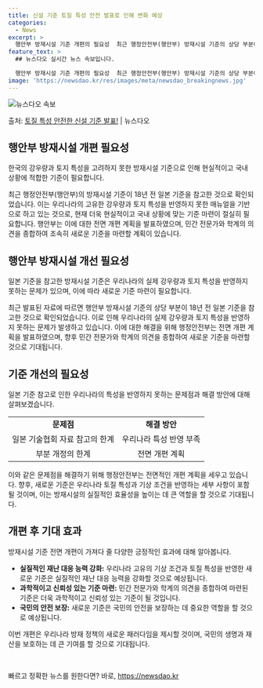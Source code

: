 ```yaml
---
title: 신설 기준 토질 특성 안전 발표로 인해 변화 예상
categories:
  - News
excerpt: >
  행안부 방재시설 기준 개편의 필요성  최근 행정안전부(행안부) 방재시설 기준의 상당 부분이 18년 전 일본 …
feature_text: >
  ## 뉴스다오 실시간 뉴스 속보입니다.

  행안부 방재시설 기준 개편의 필요성  최근 행정안전부(행안부) 방재시설 기준의 상당 부분이 18년 전 일본 …
image: 'https://newsdao.kr/res/images/meta/newsdao_breakingnews.jpg'
---
```


![뉴스다오 속보](https://newsdao.kr/res/images/meta/newsdao_breakingnews.jpg)

<p>출처: <a href="https://newsdao.kr/4633" rel="dofollow">토질 특성 안전한 신설 기준 발표!</a> | 뉴스다오</p>

<h2 data-ke-size="size26">행안부 방재시설 개편 필요성</h2>
한국의 강우량과 토지 특성을 고려하지 못한 방재시설 기준으로 인해 현실적이고 국내 상황에 적합한 기준이 필요합니다.

<p data-ke-size="size16">최근 행정안전부(행안부)의 방재시설 기준이 18년 전 일본 기준을 참고한 것으로 확인되었습니다. 이는 우리나라의 고유한 강우량과 토지 특성을 반영하지 못한 매뉴얼을 기반으로 하고 있는 것으로, 현재 더욱 현실적이고 국내 상황에 맞는 기준 마련이 절실히 필요합니다. 행안부는 이에 대한 전면 개편 계획을 발표하였으며, 민간 전문가와 학계의 의견을 종합하여 조속히 새로운 기준을 마련할 계획이 있습니다.</p>

<h2 data-ke-size="size26">행안부 방재시설 개선 필요성</h2>
일본 기준을 참고한 방재시설 기준은 우리나라의 실제 강우량과 토지 특성을 반영하지 못하는 문제가 있으며, 이에 따라 새로운 기준 마련이 필요합니다.

<p data-ke-size="size16">최근 발표된 자료에 따르면 행안부 방재시설 기준의 상당 부분이 18년 전 일본 기준을 참고한 것으로 확인되었습니다. 이로 인해 우리나라의 실제 강우량과 토지 특성을 반영하지 못하는 문제가 발생하고 있습니다. 이에 대한 해결을 위해 행정안전부는 전면 개편 계획을 발표하였으며, 향후 민간 전문가와 학계의 의견을 종합하여 새로운 기준을 마련할 것으로 기대됩니다.</p>

<h2 data-ke-size="size26">기준 개선의 필요성</h2>
일본 기준 참고로 인한 우리나라의 특성을 반영하지 못하는 문제점과 해결 방안에 대해 살펴보겠습니다.

<table>
  <tr>
    <td style="text-align: center; height: 17px;"><b>문제점</b></td>
    <td style="text-align: center; height: 17px;"><b>해결 방안</b></td>
  </tr>
  <tr>
    <td style="text-align: center; height: 17px;">일본 기술협회 자료 참고의 한계</td>
    <td style="text-align: center; height: 17px;">우리나라 특성 반영 부족</td>
  </tr>
  <tr>
    <td style="text-align: center; height: 17px;">부분 개정의 한계</td>
    <td style="text-align: center; height: 17px;">전면 개편 계획</td>
  </tr>
</table>

<p data-ke-size="size16">이와 같은 문제점을 해결하기 위해 행정안전부는 전면적인 개편 계획을 세우고 있습니다. 향후, 새로운 기준은 우리나라 토질 특성과 기상 조건을 반영하는 세부 사항이 포함될 것이며, 이는 방재시설의 실질적인 효율성을 높이는 데 큰 역할을 할 것으로 기대됩니다.</p>

<h2 data-ke-size="size26">개편 후 기대 효과</h2>
방재시설 기준 전면 개편이 가져다 줄 다양한 긍정적인 효과에 대해 알아봅니다.

<ul>
  <li><b>실질적인 재난 대응 능력 강화:</b> 우리나라 고유의 기상 조건과 토질 특성을 반영한 새로운 기준은 실질적인 재난 대응 능력을 강화할 것으로 예상됩니다.</li>
  <li><b>과학적이고 신뢰성 있는 기준 마련:</b> 민간 전문가와 학계의 의견을 종합하여 마련된 기준은 더욱 과학적이고 신뢰성 있는 기준이 될 것입니다.</li>
  <li><b>국민의 안전 보장:</b> 새로운 기준은 국민의 안전을 보장하는 데 중요한 역할을 할 것으로 예상됩니다.</li>
</ul>

<p data-ke-size="size16">이번 개편은 우리나라 방재 정책의 새로운 패러다임을 제시할 것이며, 국민의 생명과 재산을 보호하는 데 큰 기여를 할 것으로 기대됩니다.</p>

<p data-ke-size="size16">&nbsp;</p> 

빠르고 정확한 뉴스를 원한다면? 바로, <a href="https://newsdao.kr" rel="dofollow">https://newsdao.kr</a>


    
